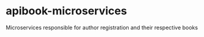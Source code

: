 # apibook-microservices
 Microservices responsible for author registration and their respective books
